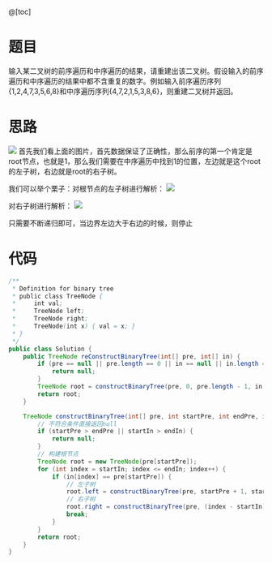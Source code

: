 @[toc]
# 题目
输入某二叉树的前序遍历和中序遍历的结果，请重建出该二叉树。假设输入的前序遍历和中序遍历的结果中都不含重复的数字。例如输入前序遍历序列{1,2,4,7,3,5,6,8}和中序遍历序列{4,7,2,1,5,3,8,6}，则重建二叉树并返回。

# 思路
![](https://imgconvert.csdnimg.cn/aHR0cHM6Ly9tYXJrZG93bnBpY3R1cmUub3NzLWNuLXFpbmdkYW8uYWxpeXVuY3MuY29tLzIwMjAwNzAxMjM0MzQ3LnBuZw?x-oss-process=image/format,png)
首先我们看上面的图片，首先数据保证了正确性，那么前序的第一个肯定是root节点，也就是1，那么我们需要在中序遍历中找到1的位置，左边就是这个root的左子树，右边就是root的右子树。

我们可以举个栗子：对根节点的左子树进行解析：
![](https://imgconvert.csdnimg.cn/aHR0cHM6Ly9tYXJrZG93bnBpY3R1cmUub3NzLWNuLXFpbmdkYW8uYWxpeXVuY3MuY29tLzIwMjAwNzAxMjM0NTE3LnBuZw?x-oss-process=image/format,png)

对右子树进行解析：
![](https://imgconvert.csdnimg.cn/aHR0cHM6Ly9tYXJrZG93bnBpY3R1cmUub3NzLWNuLXFpbmdkYW8uYWxpeXVuY3MuY29tLzIwMjAwNzAxMjM1MDI1LnBuZw?x-oss-process=image/format,png)

只需要不断递归即可，当边界左边大于右边的时候，则停止

# 代码
```java
/**
 * Definition for binary tree
 * public class TreeNode {
 *     int val;
 *     TreeNode left;
 *     TreeNode right;
 *     TreeNode(int x) { val = x; }
 * }
 */
public class Solution {
    public TreeNode reConstructBinaryTree(int[] pre, int[] in) {
        if (pre == null || pre.length == 0 || in == null || in.length == 0) {
            return null;
        }
        TreeNode root = constructBinaryTree(pre, 0, pre.length - 1, in, 0, in.length-1);
        return root;
    }

    TreeNode constructBinaryTree(int[] pre, int startPre, int endPre, int[] in, int startIn, int endIn) {
        // 不符合条件直接返回null
        if (startPre > endPre || startIn > endIn) {
            return null;
        }
        // 构建根节点
        TreeNode root = new TreeNode(pre[startPre]);
        for (int index = startIn; index <= endIn; index++) {
            if (in[index] == pre[startPre]) {
                // 左子树
                root.left = constructBinaryTree(pre, startPre + 1, startPre + (index - startIn), in, startIn, index - 1);
                // 右子树
                root.right = constructBinaryTree(pre, (index - startIn) + startPre + 1, endPre, in, index + 1, endIn);
                break;
            }
        }
        return root;
    }
}
```

